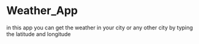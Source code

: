 # Weather_App

in this app you can get the weather in your city or any other city by typing the latitude and longitude
